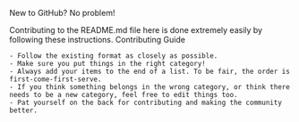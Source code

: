 New to GitHub? No problem!

Contributing to the README.md file here is done extremely easily by following these instructions.
Contributing Guide

    - Follow the existing format as closely as possible.
    - Make sure you put things in the right category!
    - Always add your items to the end of a list. To be fair, the order is first-come-first-serve.
    - If you think something belongs in the wrong category, or think there needs to be a new category, feel free to edit things too.
    - Pat yourself on the back for contributing and making the community better.

